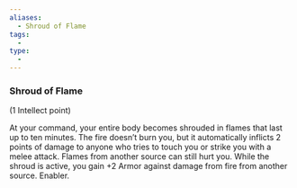 ```yaml
---
aliases:
  - Shroud of Flame
tags:
  - 
type:
  - 
---
```

### Shroud of Flame

(1 Intellect point)

At your command, your entire body becomes shrouded in flames that last up to ten minutes. The fire doesn’t burn you, but it automatically inflicts 2 points of damage to anyone who tries to touch you or strike you with a melee attack. Flames from another source can still hurt you. While the shroud is active, you gain +2 Armor against damage from fire from another source. Enabler.